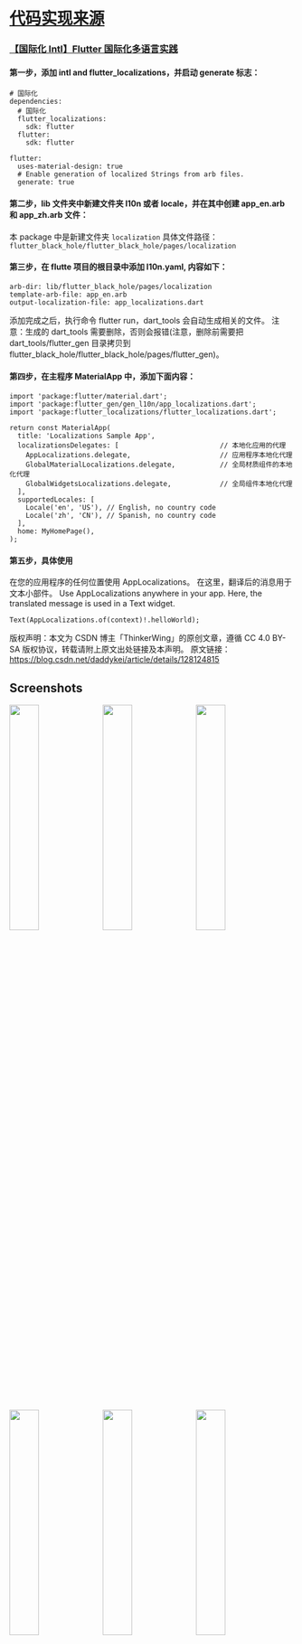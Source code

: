 # [代码实现来源](https://github.com/Sangwan5688/BlackHole)

### [【国际化 Intl】Flutter 国际化多语言实践](https://blog.csdn.net/daddykei/article/details/128124815)

#### 第一步，添加 intl and flutter_localizations，并启动 generate 标志：

```
# 国际化
dependencies:
  # 国际化
  flutter_localizations:
    sdk: flutter
  flutter:
    sdk: flutter

flutter:
  uses-material-design: true
  # Enable generation of localized Strings from arb files.
  generate: true
```

#### 第二步，lib 文件夹中新建文件夹 l10n 或者 locale，并在其中创建 app_en.arb 和 app_zh.arb 文件：

本 package 中是新建文件夹 `localization`
具体文件路径：`flutter_black_hole/flutter_black_hole/pages/localization`

#### 第三步，在 flutte 项目的根目录中添加 l10n.yaml, 内容如下：

```
arb-dir: lib/flutter_black_hole/pages/localization
template-arb-file: app_en.arb
output-localization-file: app_localizations.dart
```

添加完成之后，执行命令 flutter run，dart_tools 会自动生成相关的文件。
注意：生成的 dart_tools 需要删除，否则会报错(注意，删除前需要把 dart_tools/flutter_gen 目录拷贝到 flutter_black_hole/flutter_black_hole/pages/flutter_gen)。

#### 第四步，在主程序 MaterialApp 中，添加下面内容：

```
import 'package:flutter/material.dart';
import 'package:flutter_gen/gen_l10n/app_localizations.dart';
import 'package:flutter_localizations/flutter_localizations.dart';

return const MaterialApp(
  title: 'Localizations Sample App',
  localizationsDelegates: [							// 本地化应用的代理
    AppLocalizations.delegate,  					// 应用程序本地化代理
    GlobalMaterialLocalizations.delegate, 			// 全局材质组件的本地化代理
    GlobalWidgetsLocalizations.delegate,			// 全局组件本地化代理
  ],
  supportedLocales: [
    Locale('en', 'US'), // English, no country code
    Locale('zh', 'CN'), // Spanish, no country code
  ],
  home: MyHomePage(),
);

```

#### 第五步，具体使用

在您的应用程序的任何位置使用 AppLocalizations。 在这里，翻译后的消息用于文本小部件。
Use AppLocalizations anywhere in your app. Here, the translated message is used in a Text widget.

```
Text(AppLocalizations.of(context)!.helloWorld);
```

版权声明：本文为 CSDN 博主「ThinkerWing」的原创文章，遵循 CC 4.0 BY-SA 版权协议，转载请附上原文出处链接及本声明。
原文链接：https://blog.csdn.net/daddykei/article/details/128124815

## Screenshots

<img src="https://github.com/Sangwan5688/BlackHole/blob/main/fastlane/metadata/android/en-US/images/phoneScreenshots/1.png?raw=true" width="32%"> <img src="https://github.com/Sangwan5688/BlackHole/blob/main/fastlane/metadata/android/en-US/images/phoneScreenshots/2.png?raw=true" width="32%"> <img src="https://github.com/Sangwan5688/BlackHole/blob/main/fastlane/metadata/android/en-US/images/phoneScreenshots/3.png?raw=true" width="32%"> <img src="https://github.com/Sangwan5688/BlackHole/blob/main/fastlane/metadata/android/en-US/images/phoneScreenshots/4.png?raw=true" width="32%"> <img src="https://github.com/Sangwan5688/BlackHole/blob/main/fastlane/metadata/android/en-US/images/phoneScreenshots/5.png?raw=true" width="32%"> <img src="https://github.com/Sangwan5688/BlackHole/blob/main/fastlane/metadata/android/en-US/images/phoneScreenshots/6.png?raw=true" width="32%">
